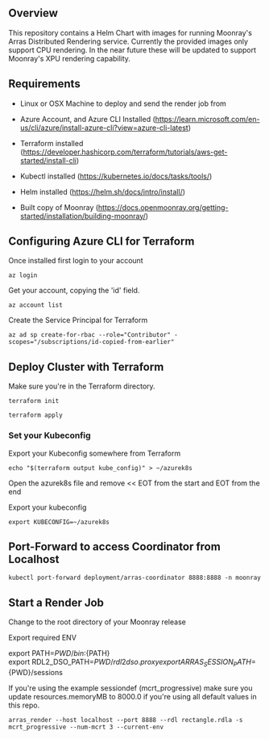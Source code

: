 ## Overview
This repository contains a Helm Chart with images for running Moonray's Arras Distributed Rendering service. Currently the provided images only support CPU rendering. In the near future these will be updated to support Moonray's XPU rendering capability.

## Requirements
- Linux or OSX Machine to deploy and send the render job from

- Azure Account, and Azure CLI Installed (https://learn.microsoft.com/en-us/cli/azure/install-azure-cli?view=azure-cli-latest)

- Terraform installed (https://developer.hashicorp.com/terraform/tutorials/aws-get-started/install-cli)

- Kubectl installed (https://kubernetes.io/docs/tasks/tools/)

- Helm installed (https://helm.sh/docs/intro/install/)

- Built copy of Moonray (https://docs.openmoonray.org/getting-started/installation/building-moonray/)

## Configuring Azure CLI for Terraform

Once installed first login to your account

```
az login
```

Get your account, copying the 'id' field.

```
az account list
```

Create the Service Principal for Terraform

```
az ad sp create-for-rbac --role="Contributor" -scopes="/subscriptions/id-copied-from-earlier"
```

## Deploy Cluster with Terraform

Make sure you're in the Terraform directory.

```
terraform init
```

```
terraform apply
```

### Set your Kubeconfig

Export your Kubeconfig somewhere from Terraform

```
echo "$(terraform output kube_config)" > ~/azurek8s
```

Open the azurek8s file and remove << EOT from the start and EOT from the end

Export your kubeconfig

```
export KUBECONFIG=~/azurek8s
```

## Port-Forward to access Coordinator from Localhost

```
kubectl port-forward deployment/arras-coordinator 8888:8888 -n moonray
```

## Start a Render Job

Change to the root directory of your Moonray release

Export required ENV

export PATH=${PWD}/bin:${PATH}  
export RDL2_DSO_PATH=${PWD}/rdl2dso.proxy  
export ARRAS_SESSION_PATH=${PWD}/sessions

If you're using the example sessiondef (mcrt_progressive) make sure you update resources.memoryMB to 8000.0 if you're using all default values in this repo.

```
arras_render --host localhost --port 8888 --rdl rectangle.rdla -s mcrt_progressive --num-mcrt 3 --current-env
```
